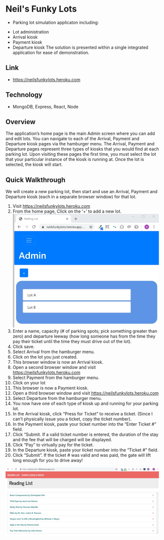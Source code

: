 # Neil's Funky Lots
- Parking lot simulation applicaton including:
* Lot administration
* Arrival kiosk
* Payment kiosk
* Departure kiosk
The solution is presented within a single integrated application for ease of demonstration.

## Link
- https://neilsfunkylots.heroku.com

## Technology
- MongoDB, Express, React, Node

## Overview
The application’s home page is the main Admin screen where you can add and edit lots.
You can navigate to each of the Arrival, Payment and Departure kiosk pages via the hamburger menu.
The Arrival, Payment and Departure pages represent three types of kiosks that you would find at each parking lot.  Upon visiting these pages the first time, you must select the lot that your particular instance of the kiosk is running at.  Once the lot is selected, the kiosk will start.
 
## Quick Walkthrough
We will create a new parking lot, then start and use an Arrival, Payment and Departure kiosk (each in a separate browser window) for that lot.

1.  Visit https://neilsfunkylots.heroku.com
2.  From the home page, Click on the ‘+’ to add a new lot.
![](screenshots/Admin1.JPG)
3.  Enter a name, capacity (# of parking spots; pick something greater than zero) and departure leeway (how long someone has from the time they pay their ticket until the time they must drive out of the lot).
4.  Click save.
5.  Select Arrival from the hamburger menu.
6.  Click on the lot you just created.
7.  This browser window is now an Arrival kiosk.
8.  Open a second browser window and visit https://neilsfunkylots.heroku.com
9.  Select Payment from the hamburger menu.
10.  Click on your lot
11.  This browser is now a Payment kiosk.
12.  Open a third browser window and visit https://neilsfunkylots.heroku.com
13.  Select Departure from the hamburger menu.
14.  You now have one of each type of kiosk up and running for your parking lot.
15.  In the Arrival kiosk, click “Press for Ticket” to receive a ticket.  (Since I can’t physically issue you a ticket, copy the ticket number).
16.  In the Payment kiosk, paste your ticket number into the “Enter Ticket #” field.
17.  Click “Submit.  If a valid ticket number is entered, the duration of the stay and the fee that will be charged will be displayed.
18.  Click “Pay” to virtually pay for the ticket.
19.  In the Departure kiosk, paste your ticket number into the “Ticket #” field.
20.  Click “Submit”.  If the ticket # was valid and was paid, the gate will lift long enough for you to drive away!


  


  ![](screenshots/readinglist.JPG)
